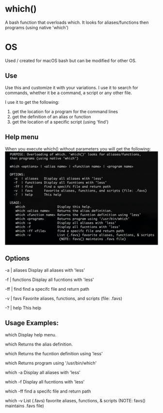 # which()
A bash function that overloads which. It looks for aliases/functions then programs (using native 'which')

# OS
Used / created for macOS bash but can be modified for other OS.

## Use
Use this and customize it with your variations.  I use it to search for commands, whether it be a command, a script or any other file.

I use it to get the following:
  1) get the location for a program for the command lines
  2) get the definition of an alias or function
  3) get the location of a specific script (using 'find')

## Help menu
When you execute which() without parameters you will get the following:
![Help menu](https://github.com/al-jimenez/which/blob/master/which.png)

## Options

  -a  | aliases   Display all aliases with 'less'

  -f  | functions Display all fucntions with 'less'

  -ff | find      find a specifc file and return path

  -v  | favs      Favorite aliases, functions, and scripts (file: .favs)

  -?  | help      This help

## Usage Examples:

   which                 Display help menu.

   which <alias name>    Returns the alias definition.

   which <function name> Returns the fucntion definition using 'less'

   which <program>       Returns program using '/usr/bin/which'

   which -a              Display all aliases with 'less'

   which -f              Display all fucntions with 'less'

   which -ff <file>      find a specifc file and return path

   which -v              List (.favs) favorite aliases, functions, & scripts
                          (NOTE: favs() maintains .favs file)
